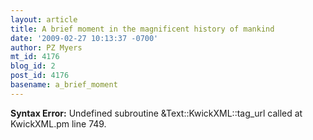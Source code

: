 ```yaml
---
layout: article
title: A brief moment in the magnificent history of mankind
date: '2009-02-27 10:13:37 -0700'
author: PZ Myers
mt_id: 4176
blog_id: 2
post_id: 4176
basename: a_brief_moment
---
```

<p><strong>Syntax Error:</strong> Undefined subroutine &Text::KwickXML::tag_url called at KwickXML.pm line 749.
</p>
